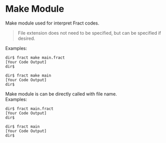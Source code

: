 # Make Module

Make module used for interpret Fract codes.
<br>

> File extension does not need to be specified, but can be specified if desired.

Examples:
```
dir$ fract make main.fract
[Your Code Output]
dir$ 
```
```
dir$ fract make main
[Your Code Output]
dir$ 
```

Make module is can be directly called with file name. <br>
Examples:
```
dir$ fract main.fract
[Your Code Output]
dir$ 
```
```
dir$ fract main
[Your Code Output]
dir$ 
```
